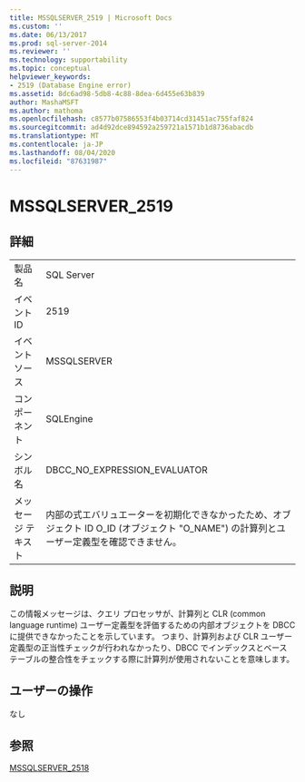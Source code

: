 ```yaml
---
title: MSSQLSERVER_2519 | Microsoft Docs
ms.custom: ''
ms.date: 06/13/2017
ms.prod: sql-server-2014
ms.reviewer: ''
ms.technology: supportability
ms.topic: conceptual
helpviewer_keywords:
- 2519 (Database Engine error)
ms.assetid: 8dc6ad98-5db8-4c88-8dea-6d455e63b839
author: MashaMSFT
ms.author: mathoma
ms.openlocfilehash: c8577b07586553f4b03714cd31451ac755faf824
ms.sourcegitcommit: ad4d92dce894592a259721a1571b1d8736abacdb
ms.translationtype: MT
ms.contentlocale: ja-JP
ms.lasthandoff: 08/04/2020
ms.locfileid: "87631987"
---
```

# <a name="mssqlserver_2519"></a>MSSQLSERVER_2519
    
## <a name="details"></a>詳細  
  
|||  
|-|-|  
|製品名|SQL Server|  
|イベント ID|2519|  
|イベント ソース|MSSQLSERVER|  
|コンポーネント|SQLEngine|  
|シンボル名|DBCC_NO_EXPRESSION_EVALUATOR|  
|メッセージ テキスト|内部の式エバリュエーターを初期化できなかったため、オブジェクト ID O_ID (オブジェクト "O_NAME") の計算列とユーザー定義型を確認できません。|  
  
## <a name="explanation"></a>説明  
 この情報メッセージは、クエリ プロセッサが、計算列と CLR (common language runtime) ユーザー定義型を評価するための内部オブジェクトを DBCC に提供できなかったことを示しています。 つまり、計算列および CLR ユーザー定義型の正当性チェックが行われなかったり、DBCC でインデックスとベース テーブルの整合性をチェックする際に計算列が使用されないことを意味します。  
  
## <a name="user-action"></a>ユーザーの操作  
 なし  
  
## <a name="see-also"></a>参照  
 [MSSQLSERVER_2518](mssqlserver-2518-database-engine-error.md)  
  
  
